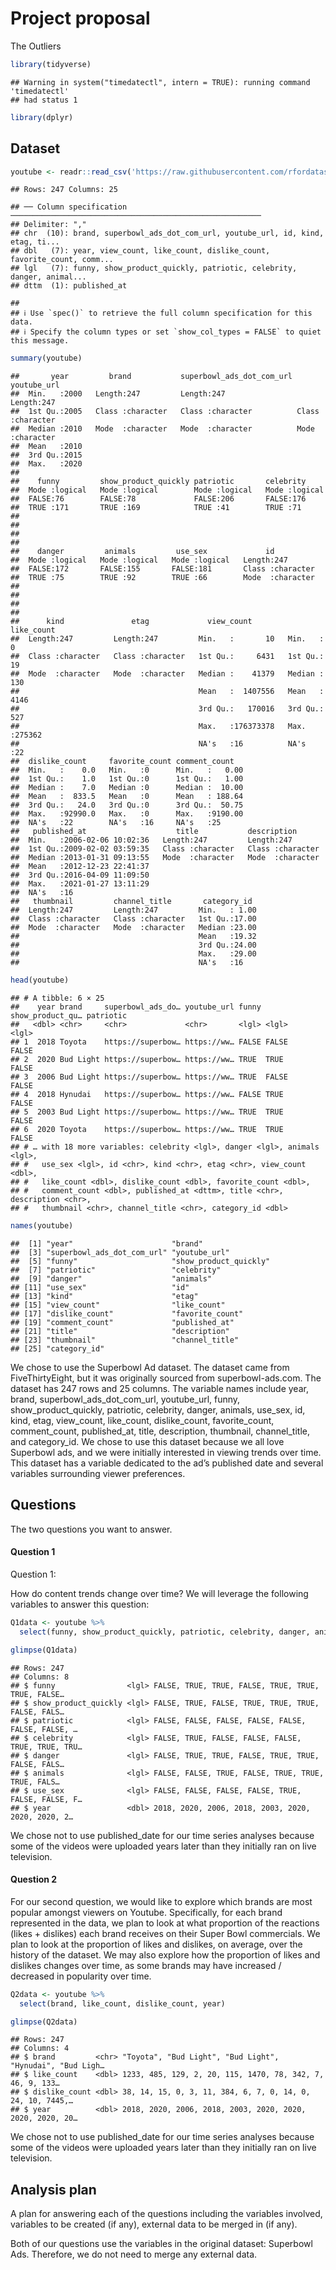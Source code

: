 Project proposal
================
The Outliers

``` r
library(tidyverse)
```

    ## Warning in system("timedatectl", intern = TRUE): running command 'timedatectl'
    ## had status 1

``` r
library(dplyr)
```

## Dataset

``` r
youtube <- readr::read_csv('https://raw.githubusercontent.com/rfordatascience/tidytuesday/master/data/2021/2021-03-02/youtube.csv')
```

    ## Rows: 247 Columns: 25

    ## ── Column specification ────────────────────────────────────────────────────────
    ## Delimiter: ","
    ## chr  (10): brand, superbowl_ads_dot_com_url, youtube_url, id, kind, etag, ti...
    ## dbl   (7): year, view_count, like_count, dislike_count, favorite_count, comm...
    ## lgl   (7): funny, show_product_quickly, patriotic, celebrity, danger, animal...
    ## dttm  (1): published_at

    ## 
    ## ℹ Use `spec()` to retrieve the full column specification for this data.
    ## ℹ Specify the column types or set `show_col_types = FALSE` to quiet this message.

``` r
summary(youtube)
```

    ##       year         brand           superbowl_ads_dot_com_url youtube_url       
    ##  Min.   :2000   Length:247         Length:247                Length:247        
    ##  1st Qu.:2005   Class :character   Class :character          Class :character  
    ##  Median :2010   Mode  :character   Mode  :character          Mode  :character  
    ##  Mean   :2010                                                                  
    ##  3rd Qu.:2015                                                                  
    ##  Max.   :2020                                                                  
    ##                                                                                
    ##    funny         show_product_quickly patriotic       celebrity      
    ##  Mode :logical   Mode :logical        Mode :logical   Mode :logical  
    ##  FALSE:76        FALSE:78             FALSE:206       FALSE:176      
    ##  TRUE :171       TRUE :169            TRUE :41        TRUE :71       
    ##                                                                      
    ##                                                                      
    ##                                                                      
    ##                                                                      
    ##    danger         animals         use_sex             id           
    ##  Mode :logical   Mode :logical   Mode :logical   Length:247        
    ##  FALSE:172       FALSE:155       FALSE:181       Class :character  
    ##  TRUE :75        TRUE :92        TRUE :66        Mode  :character  
    ##                                                                    
    ##                                                                    
    ##                                                                    
    ##                                                                    
    ##      kind               etag             view_count          like_count    
    ##  Length:247         Length:247         Min.   :       10   Min.   :     0  
    ##  Class :character   Class :character   1st Qu.:     6431   1st Qu.:    19  
    ##  Mode  :character   Mode  :character   Median :    41379   Median :   130  
    ##                                        Mean   :  1407556   Mean   :  4146  
    ##                                        3rd Qu.:   170016   3rd Qu.:   527  
    ##                                        Max.   :176373378   Max.   :275362  
    ##                                        NA's   :16          NA's   :22      
    ##  dislike_count     favorite_count comment_count    
    ##  Min.   :    0.0   Min.   :0      Min.   :   0.00  
    ##  1st Qu.:    1.0   1st Qu.:0      1st Qu.:   1.00  
    ##  Median :    7.0   Median :0      Median :  10.00  
    ##  Mean   :  833.5   Mean   :0      Mean   : 188.64  
    ##  3rd Qu.:   24.0   3rd Qu.:0      3rd Qu.:  50.75  
    ##  Max.   :92990.0   Max.   :0      Max.   :9190.00  
    ##  NA's   :22        NA's   :16     NA's   :25       
    ##   published_at                    title           description       
    ##  Min.   :2006-02-06 10:02:36   Length:247         Length:247        
    ##  1st Qu.:2009-02-02 03:59:35   Class :character   Class :character  
    ##  Median :2013-01-31 09:13:55   Mode  :character   Mode  :character  
    ##  Mean   :2012-12-23 22:41:37                                        
    ##  3rd Qu.:2016-04-09 11:09:50                                        
    ##  Max.   :2021-01-27 13:11:29                                        
    ##  NA's   :16                                                         
    ##   thumbnail         channel_title       category_id   
    ##  Length:247         Length:247         Min.   : 1.00  
    ##  Class :character   Class :character   1st Qu.:17.00  
    ##  Mode  :character   Mode  :character   Median :23.00  
    ##                                        Mean   :19.32  
    ##                                        3rd Qu.:24.00  
    ##                                        Max.   :29.00  
    ##                                        NA's   :16

``` r
head(youtube)
```

    ## # A tibble: 6 × 25
    ##    year brand     superbowl_ads_do… youtube_url funny show_product_qu… patriotic
    ##   <dbl> <chr>     <chr>             <chr>       <lgl> <lgl>            <lgl>    
    ## 1  2018 Toyota    https://superbow… https://ww… FALSE FALSE            FALSE    
    ## 2  2020 Bud Light https://superbow… https://ww… TRUE  TRUE             FALSE    
    ## 3  2006 Bud Light https://superbow… https://ww… TRUE  FALSE            FALSE    
    ## 4  2018 Hynudai   https://superbow… https://ww… FALSE TRUE             FALSE    
    ## 5  2003 Bud Light https://superbow… https://ww… TRUE  TRUE             FALSE    
    ## 6  2020 Toyota    https://superbow… https://ww… TRUE  TRUE             FALSE    
    ## # … with 18 more variables: celebrity <lgl>, danger <lgl>, animals <lgl>,
    ## #   use_sex <lgl>, id <chr>, kind <chr>, etag <chr>, view_count <dbl>,
    ## #   like_count <dbl>, dislike_count <dbl>, favorite_count <dbl>,
    ## #   comment_count <dbl>, published_at <dttm>, title <chr>, description <chr>,
    ## #   thumbnail <chr>, channel_title <chr>, category_id <dbl>

``` r
names(youtube)
```

    ##  [1] "year"                      "brand"                    
    ##  [3] "superbowl_ads_dot_com_url" "youtube_url"              
    ##  [5] "funny"                     "show_product_quickly"     
    ##  [7] "patriotic"                 "celebrity"                
    ##  [9] "danger"                    "animals"                  
    ## [11] "use_sex"                   "id"                       
    ## [13] "kind"                      "etag"                     
    ## [15] "view_count"                "like_count"               
    ## [17] "dislike_count"             "favorite_count"           
    ## [19] "comment_count"             "published_at"             
    ## [21] "title"                     "description"              
    ## [23] "thumbnail"                 "channel_title"            
    ## [25] "category_id"

We chose to use the Superbowl Ad dataset. The dataset came from
FiveThirtyEight, but it was originally sourced from superbowl-ads.com.
The dataset has 247 rows and 25 columns. The variable names include
year, brand, superbowl\_ads\_dot\_com\_url, youtube\_url, funny,
show\_product\_quickly, patriotic, celebrity, danger, animals, use\_sex,
id, kind, etag, view\_count, like\_count, dislike\_count,
favorite\_count, comment\_count, published\_at, title, description,
thumbnail, channel\_title, and category\_id. We chose to use this
dataset because we all love Superbowl ads, and we were initially
interested in viewing trends over time. This dataset has a variable
dedicated to the ad’s published date and several variables surrounding
viewer preferences.

## Questions

The two questions you want to answer.

#### Question 1

Question 1:

How do content trends change over time? We will leverage the following
variables to answer this question:

``` r
Q1data <- youtube %>% 
  select(funny, show_product_quickly, patriotic, celebrity, danger, animals, use_sex, year)

glimpse(Q1data)
```

    ## Rows: 247
    ## Columns: 8
    ## $ funny                <lgl> FALSE, TRUE, TRUE, FALSE, TRUE, TRUE, TRUE, FALSE…
    ## $ show_product_quickly <lgl> FALSE, TRUE, FALSE, TRUE, TRUE, TRUE, FALSE, FALS…
    ## $ patriotic            <lgl> FALSE, FALSE, FALSE, FALSE, FALSE, FALSE, FALSE, …
    ## $ celebrity            <lgl> FALSE, TRUE, FALSE, FALSE, FALSE, TRUE, TRUE, TRU…
    ## $ danger               <lgl> FALSE, TRUE, TRUE, FALSE, TRUE, TRUE, FALSE, FALS…
    ## $ animals              <lgl> FALSE, FALSE, TRUE, FALSE, TRUE, TRUE, TRUE, FALS…
    ## $ use_sex              <lgl> FALSE, FALSE, FALSE, FALSE, TRUE, FALSE, FALSE, F…
    ## $ year                 <dbl> 2018, 2020, 2006, 2018, 2003, 2020, 2020, 2020, 2…

We chose not to use published\_date for our time series analyses because
some of the videos were uploaded years later than they initially ran on
live television.

#### Question 2

For our second question, we would like to explore which brands are most
popular amongst viewers on Youtube. Specifically, for each brand
represented in the data, we plan to look at what proportion of the
reactions (likes + dislikes) each brand receives on their Super Bowl
commercials. We plan to look at the proportion of likes and dislikes, on
average, over the history of the dataset. We may also explore how the
proportion of likes and dislikes changes over time, as some brands may
have increased / decreased in popularity over time.

``` r
Q2data <- youtube %>%
  select(brand, like_count, dislike_count, year)

glimpse(Q2data)
```

    ## Rows: 247
    ## Columns: 4
    ## $ brand         <chr> "Toyota", "Bud Light", "Bud Light", "Hynudai", "Bud Ligh…
    ## $ like_count    <dbl> 1233, 485, 129, 2, 20, 115, 1470, 78, 342, 7, 46, 9, 133…
    ## $ dislike_count <dbl> 38, 14, 15, 0, 3, 11, 384, 6, 7, 0, 14, 0, 24, 10, 7445,…
    ## $ year          <dbl> 2018, 2020, 2006, 2018, 2003, 2020, 2020, 2020, 2020, 20…

We chose not to use published\_date for our time series analyses because
some of the videos were uploaded years later than they initially ran on
live television.

## Analysis plan

A plan for answering each of the questions including the variables
involved, variables to be created (if any), external data to be merged
in (if any).

Both of our questions use the variables in the original dataset:
Superbowl Ads. Therefore, we do not need to merge any external data.

